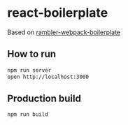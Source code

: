 # react-boilerplate

Based on [rambler-webpack-boilerplate][1]

## How to run

```bash
npm run server
open http://localhost:3000
```

## Production build

```bash
npm run build
```

[1]: https://github.com/rambler-digital-solutions/rambler-webpack-boilerplate

